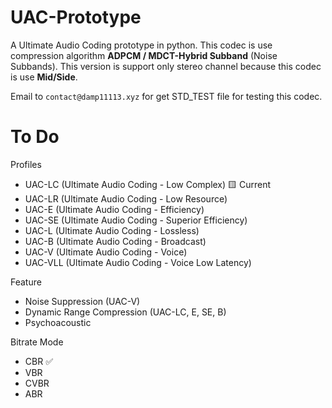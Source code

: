 # UAC-Prototype

A Ultimate Audio Coding prototype in python. This codec is use compression algorithm **ADPCM / MDCT-Hybrid Subband** (Noise Subbands). This version is support only stereo channel because this codec is use **Mid/Side**.

Email to `contact@damp11113.xyz` for get STD_TEST file for testing this codec.

# To Do
Profiles
- UAC-LC (Ultimate Audio Coding - Low Complex) 🟨 Current
- UAC-LR (Ultimate Audio Coding - Low Resource) 
- UAC-E (Ultimate Audio Coding - Efficiency)
- UAC-SE (Ultimate Audio Coding - Superior Efficiency)
- UAC-L (Ultimate Audio Coding - Lossless)
- UAC-B (Ultimate Audio Coding - Broadcast)
- UAC-V (Ultimate Audio Coding - Voice)
- UAC-VLL (Ultimate Audio Coding - Voice Low Latency)

Feature
- Noise Suppression (UAC-V)
- Dynamic Range Compression (UAC-LC, E, SE, B)
- Psychoacoustic

Bitrate Mode
- CBR ✅
- VBR
- CVBR
- ABR
